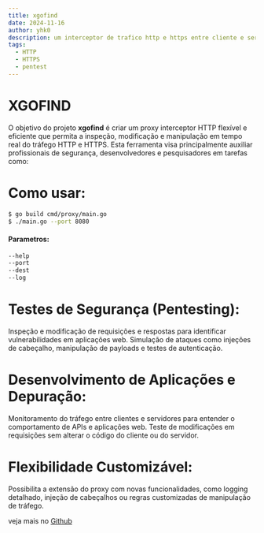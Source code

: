 ```yaml
---
title: xgofind
date: 2024-11-16
author: yhk0
description: um interceptor de trafico http e https entre cliente e servidor
tags:
  - HTTP
  - HTTPS
  - pentest
---
```


# XGOFIND
O objetivo do projeto **xgofind** é criar um proxy interceptor HTTP flexível e eficiente que permita a inspeção, modificação e manipulação em tempo real do tráfego HTTP e HTTPS. 
Esta ferramenta visa principalmente auxiliar profissionais de segurança, desenvolvedores e pesquisadores em tarefas como:

# Como usar:

```bash
$ go build cmd/proxy/main.go
$ ./main.go --port 8080
```
#### Parametros:
```bash
--help
--port
--dest
--log
```

# Testes de Segurança (Pentesting):
Inspeção e modificação de requisições e respostas para identificar vulnerabilidades em aplicações web. Simulação de ataques como injeções de cabeçalho, manipulação de payloads e testes de autenticação.

# Desenvolvimento de Aplicações e Depuração:
Monitoramento do tráfego entre clientes e servidores para entender o comportamento de APIs e aplicações web. Teste de modificações em requisições sem alterar o código do cliente ou do servidor.

# Flexibilidade Customizável:
Possibilita a extensão do proxy com novas funcionalidades, como logging detalhado, injeção de cabeçalhos ou regras customizadas de manipulação de tráfego.

veja mais no [Github](https://github.com/yhk0/xgofind)